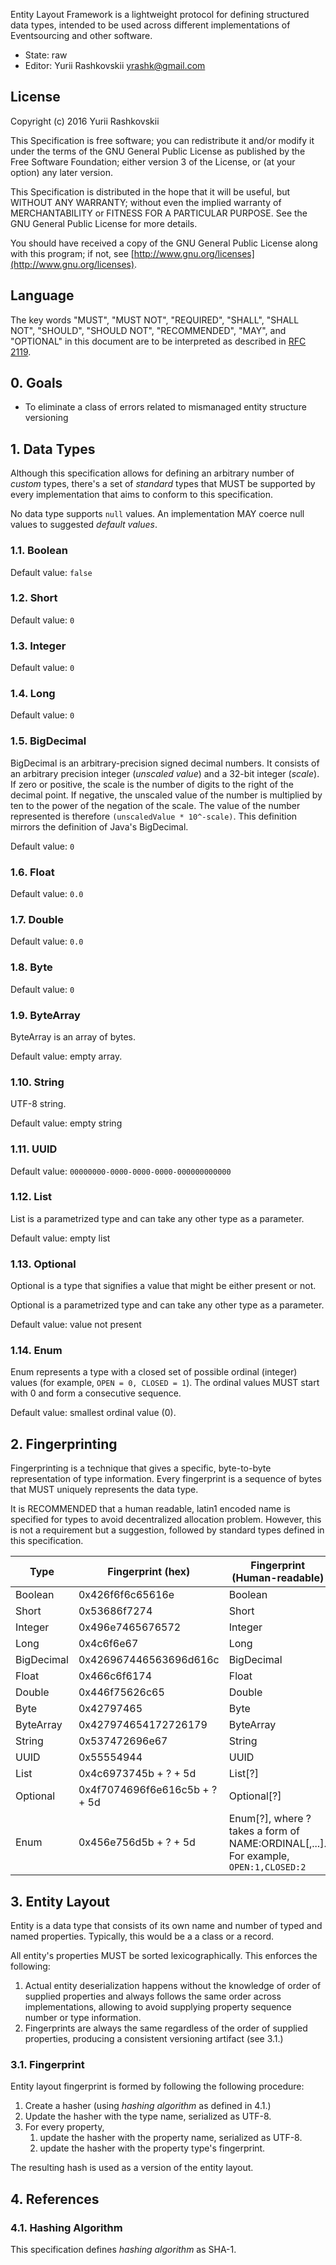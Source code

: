 Entity Layout Framework is a lightweight protocol for defining structured data
types, intended to be used across different implementations of Eventsourcing
and other software.

* State: raw
* Editor: Yurii Rashkovskii <yrashk@gmail.com>

## License

Copyright (c) 2016 Yurii Rashkovskii

This Specification is free software; you can redistribute it and/or modify it under the terms of the GNU General Public License as published by the Free Software Foundation; either version 3 of the License, or (at your option) any later version.

This Specification is distributed in the hope that it will be useful, but WITHOUT ANY WARRANTY; without even the implied warranty of MERCHANTABILITY or FITNESS FOR A PARTICULAR PURPOSE. See the GNU General Public License for more details.

You should have received a copy of the GNU General Public License along with this program; if not, see [http://www.gnu.org/licenses](http://www.gnu.org/licenses).

## Language

The key words "MUST", "MUST NOT", "REQUIRED", "SHALL", "SHALL NOT", "SHOULD", "SHOULD NOT", "RECOMMENDED", "MAY", and "OPTIONAL" in this document are to be interpreted as described in [RFC 2119](http://tools.ietf.org/html/rfc2119).

## 0. Goals

* To eliminate a class of errors related to mismanaged entity structure versioning

## 1. Data Types

Although this specification allows for defining an arbitrary number of *custom*
types, there's a set of *standard* types that MUST be supported by
every implementation that aims to conform to this specification.

No data type supports `null` values. An implementation MAY coerce null values
to suggested *default values*.

### 1.1. Boolean

Default value: `false`

### 1.2. Short

Default value: `0`

### 1.3. Integer

Default value: `0`

### 1.4. Long

Default value: `0`

### 1.5. BigDecimal

BigDecimal is an arbitrary-precision signed decimal numbers. It consists of an arbitrary precision integer (*unscaled value*) and a 32-bit integer (*scale*).
If zero or positive, the scale is the number of digits to the right of the decimal point. If negative, the unscaled value of the number is multiplied by ten to the power of the negation of the scale. The value of the number represented is therefore `(unscaledValue * 10^-scale)`. This definition
mirrors the definition of Java's BigDecimal.

Default value: `0`

### 1.6. Float

Default value: `0.0`

### 1.7. Double

Default value: `0.0`

### 1.8. Byte

Default value: `0`

### 1.9. ByteArray

ByteArray is an array of bytes.

Default value: empty array.

### 1.10. String

UTF-8 string.

Default value: empty string

### 1.11. UUID

Default value: `00000000-0000-0000-0000-000000000000`

### 1.12. List

List is a parametrized type and can take any other type as a parameter.

Default value: empty list

### 1.13. Optional

Optional is a type that signifies a value that might be either present or not.

Optional is a parametrized type and can take any other type as a parameter.

Default value: value not present

### 1.14. Enum

Enum represents a type with a closed set of possible ordinal (integer) values (for example, `OPEN = 0, CLOSED = 1`). The ordinal values MUST start with 0
and form a consecutive sequence.

Default value: smallest ordinal value (0).

## 2. Fingerprinting

Fingerprinting is a technique that gives a specific, byte-to-byte representation
of type information. Every fingerprint is a sequence of bytes that
MUST uniquely represents the data type.

It is RECOMMENDED that a human readable, latin1 encoded name is specified for types to avoid decentralized allocation problem. However, this is not a requirement but a suggestion, followed by standard types defined in this specification.


| Type        | Fingerprint (hex)             | Fingerprint (Human-readable)  |
|-------------|-------------------------------|-------------------------------|
| Boolean     | 0x426f6f6c65616e              | Boolean                       |
| Short       | 0x53686f7274                  | Short                         |
| Integer     | 0x496e7465676572              | Integer                       |
| Long        | 0x4c6f6e67                    | Long                          |
| BigDecimal  | 0x426967446563696d616c        | BigDecimal                    |
| Float       | 0x466c6f6174                  | Float                         |
| Double      | 0x446f75626c65                | Double                        |
| Byte        | 0x42797465                    | Byte                          |
| ByteArray   | 0x427974654172726179          | ByteArray                     |
| String      | 0x537472696e67                | String                        |
| UUID        | 0x55554944                    | UUID                          |
| List        | 0x4c6973745b + ? + 5d         | List[?]                       |
| Optional    | 0x4f7074696f6e616c5b + ? + 5d | Optional[?]                   |
| Enum        | 0x456e756d5b + ? + 5d         | Enum[?], where ? takes a form of NAME:ORDINAL[,...]. For example, `OPEN:1,CLOSED:2` |

## 3. Entity Layout

Entity is a data type that consists of its own name and number of typed and named properties. Typically, this would be a a class or a record.

All entity's properties MUST be sorted lexicographically. This enforces the following:

1. Actual entity deserialization happens without the knowledge of order of supplied properties and always follows the same order across implementations, allowing to avoid supplying property sequence number or type information.
1. Fingerprints are always the same regardless of the order of supplied properties, producing a consistent versioning artifact (see 3.1.)

### 3.1. Fingerprint

Entity layout fingerprint is formed by following the following procedure:

1. Create a hasher (using *hashing algorithm* as defined in 4.1.)
1. Update the hasher with the type name, serialized as UTF-8.
1. For every property,
   1. update the hasher with the property name, serialized as UTF-8.
   1. update the hasher with the property type's fingerprint.

The resulting hash is used as a version of the entity layout.

## 4. References

### 4.1. Hashing Algorithm

This specification defines *hashing algorithm* as SHA-1.

